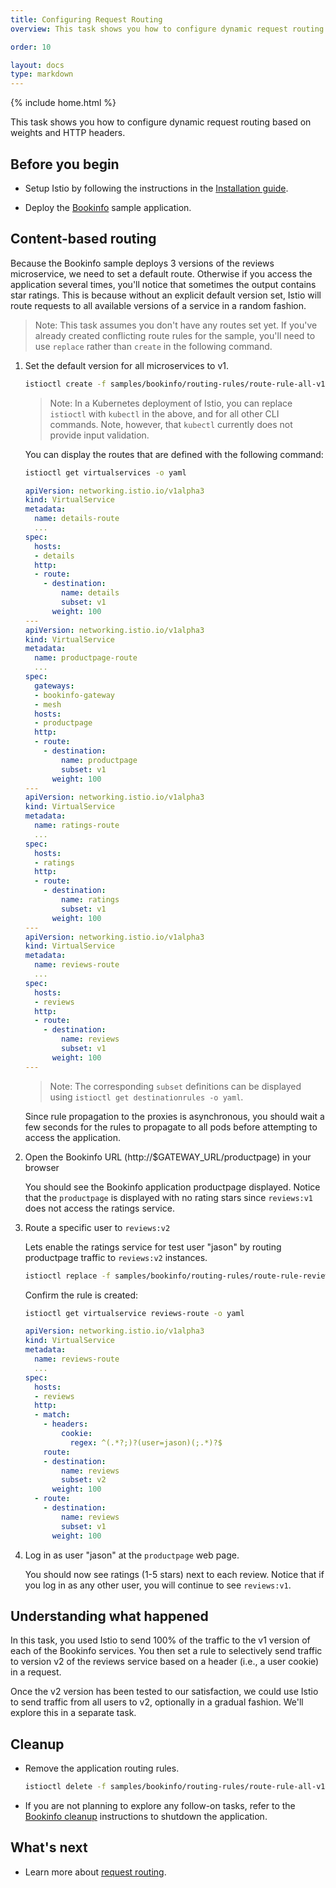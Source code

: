 ```yaml
---
title: Configuring Request Routing
overview: This task shows you how to configure dynamic request routing based on weights and HTTP headers.

order: 10

layout: docs
type: markdown
---
```

{% include home.html %}

This task shows you how to configure dynamic request routing based on weights and HTTP headers.

## Before you begin

* Setup Istio by following the instructions in the
  [Installation guide]({{home}}/docs/setup/).

* Deploy the [Bookinfo]({{home}}/docs/guides/bookinfo.html) sample application.

## Content-based routing

Because the Bookinfo sample deploys 3 versions of the reviews microservice,
we need to set a default route.
Otherwise if you access the application several times, you'll notice that sometimes the output contains
star ratings.
This is because without an explicit default version set, Istio will
route requests to all available versions of a service in a random fashion.

> Note: This task assumes you don't have any routes set yet. If you've already created conflicting route rules for the sample,
  you'll need to use `replace` rather than `create` in the following command.

1. Set the default version for all microservices to v1.

   ```bash
   istioctl create -f samples/bookinfo/routing-rules/route-rule-all-v1.yaml
   ```

   > Note: In a Kubernetes deployment of Istio, you can replace `istioctl`
   > with `kubectl` in the above, and for all other CLI commands.
   > Note, however, that `kubectl` currently does not provide input validation.

   You can display the routes that are defined with the following command:

   ```bash
   istioctl get virtualservices -o yaml
   ```
   ```yaml
   apiVersion: networking.istio.io/v1alpha3
   kind: VirtualService
   metadata:
     name: details-route
     ...
   spec:
     hosts:
     - details
     http:
     - route:
       - destination:
           name: details
           subset: v1
         weight: 100
   ---
   apiVersion: networking.istio.io/v1alpha3
   kind: VirtualService
   metadata:
     name: productpage-route
     ...
   spec:
     gateways:
     - bookinfo-gateway
     - mesh
     hosts:
     - productpage
     http:
     - route:
       - destination:
           name: productpage
           subset: v1
         weight: 100
   ---
   apiVersion: networking.istio.io/v1alpha3
   kind: VirtualService
   metadata:
     name: ratings-route
     ...
   spec:
     hosts:
     - ratings
     http:
     - route:
       - destination:
           name: ratings
           subset: v1
         weight: 100
   ---
   apiVersion: networking.istio.io/v1alpha3
   kind: VirtualService
   metadata:
     name: reviews-route
     ...
   spec:
     hosts:
     - reviews
     http:
     - route:
       - destination:
           name: reviews
           subset: v1
         weight: 100
   ---
   ```

   > Note: The corresponding `subset` definitions can be displayed using `istioctl get destinationrules -o yaml`.

   Since rule propagation to the proxies is asynchronous, you should wait a few seconds for the rules
   to propagate to all pods before attempting to access the application.

1. Open the Bookinfo URL (http://$GATEWAY_URL/productpage) in your browser

   You should see the Bookinfo application productpage displayed.
   Notice that the `productpage` is displayed with no rating stars since `reviews:v1` does not access the ratings service.

1. Route a specific user to `reviews:v2`

   Lets enable the ratings service for test user "jason" by routing productpage traffic to
   `reviews:v2` instances.

   ```bash
   istioctl replace -f samples/bookinfo/routing-rules/route-rule-reviews-test-v2.yaml
   ```

   Confirm the rule is created:

   ```bash
   istioctl get virtualservice reviews-route -o yaml
   ```
   ```yaml
   apiVersion: networking.istio.io/v1alpha3
   kind: VirtualService
   metadata:
     name: reviews-route
     ...
   spec:
     hosts:
     - reviews
     http:
     - match:
       - headers:
           cookie:
             regex: ^(.*?;)?(user=jason)(;.*)?$
       route:
       - destination:
           name: reviews
           subset: v2
         weight: 100
     - route:
       - destination:
           name: reviews
           subset: v1
         weight: 100
   ```

1. Log in as user "jason" at the `productpage` web page.

   You should now see ratings (1-5 stars) next to each review. Notice that if you log in as
   any other user, you will continue to see `reviews:v1`.

## Understanding what happened

In this task, you used Istio to send 100% of the traffic to the v1 version of each of the Bookinfo
services. You then set a rule to selectively send traffic to version v2 of the reviews service based
on a header (i.e., a user cookie) in a request.

Once the v2 version has been tested to our satisfaction, we could use Istio to send traffic from
all users to v2, optionally in a gradual fashion. We'll explore this in a separate task.

## Cleanup

* Remove the application routing rules.

  ```bash
  istioctl delete -f samples/bookinfo/routing-rules/route-rule-all-v1.yaml
  ```

* If you are not planning to explore any follow-on tasks, refer to the
  [Bookinfo cleanup]({{home}}/docs/guides/bookinfo.html#cleanup) instructions
  to shutdown the application.

## What's next

* Learn more about [request routing]({{home}}/docs/concepts/traffic-management/rules-configuration.html).
